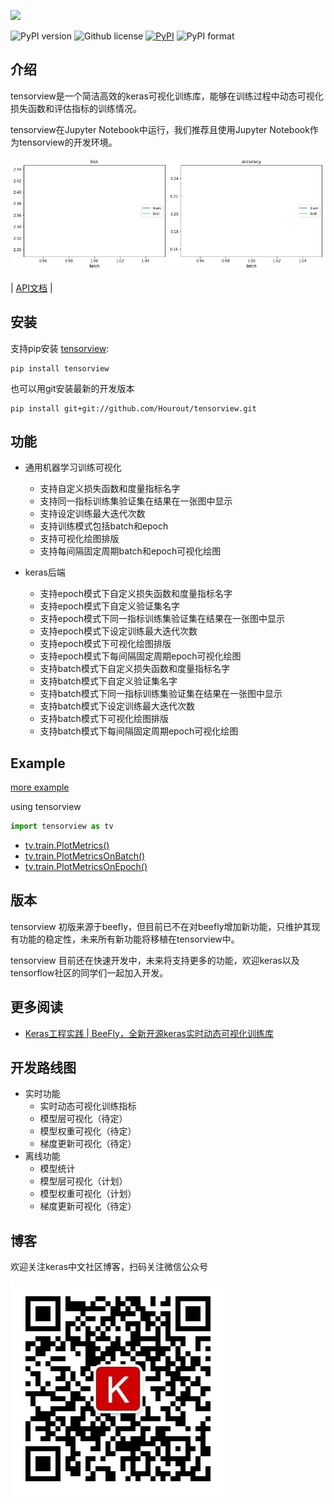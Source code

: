 ![](https://github.com/Hourout/tensorview/blob/master/image/tensorview.png)

![PyPI version](https://img.shields.io/pypi/pyversions/tensorview.svg)
![Github license](https://img.shields.io/github/license/Hourout/tensorview.svg)
[![PyPI](https://img.shields.io/pypi/v/tensorview.svg)](https://pypi.python.org/pypi/tensorview)
![PyPI format](https://img.shields.io/pypi/format/tensorview.svg)

## 介绍

tensorview是一个简洁高效的keras可视化训练库，能够在训练过程中动态可视化损失函数和评估指标的训练情况。

tensorview在Jupyter Notebook中运行，我们推荐且使用Jupyter Notebook作为tensorview的开发环境。

![](https://github.com/Hourout/beefly/blob/master/image/plot_metrics000.gif)

| [API文档](https://github.com/Hourout/tensorview/blob/master/document/Chinese_API.md) |


## 安装
支持pip安装 [tensorview](https://pypi.org/project/tensorview/):
```
pip install tensorview
```
也可以用git安装最新的开发版本
```
pip install git+git://github.com/Hourout/tensorview.git
```


## 功能
- 通用机器学习训练可视化
  - 支持自定义损失函数和度量指标名字
  - 支持同一指标训练集验证集在结果在一张图中显示
  - 支持设定训练最大迭代次数
  - 支持训练模式包括batch和epoch
  - 支持可视化绘图排版
  - 支持每间隔固定周期batch和epoch可视化绘图

- keras后端
  - 支持epoch模式下自定义损失函数和度量指标名字
  - 支持epoch模式下自定义验证集名字
  - 支持epoch模式下同一指标训练集验证集在结果在一张图中显示
  - 支持epoch模式下设定训练最大迭代次数
  - 支持epoch模式下可视化绘图排版
  - 支持epoch模式下每间隔固定周期epoch可视化绘图
  - 支持batch模式下自定义损失函数和度量指标名字
  - 支持batch模式下自定义验证集名字
  - 支持batch模式下同一指标训练集验证集在结果在一张图中显示
  - 支持batch模式下设定训练最大迭代次数
  - 支持batch模式下可视化绘图排版
  - 支持batch模式下每间隔固定周期epoch可视化绘图


## Example
[more example](https://github.com/Hourout/tensorview/blob/master/example/readme.md)

using tensorview
```python
import tensorview as tv
```

- [tv.train.PlotMetrics()](https://github.com/Hourout/tensorview/blob/master/example/tv.train.plot_metrics.ipynb)
- [tv.train.PlotMetricsOnBatch()](https://github.com/Hourout/tensorview/blob/master/example/PlotMetricsOnBatch.ipynb)
- [tv.train.PlotMetricsOnEpoch()](https://github.com/Hourout/tensorview/blob/master/example/PlotMetricsOnEpoch.ipynb)


## 版本
tensorview 初版来源于beefly，但目前已不在对beefly增加新功能，只维护其现有功能的稳定性，未来所有新功能将移植在tensorview中。

tensorview 目前还在快速开发中，未来将支持更多的功能，欢迎keras以及tensorflow社区的同学们一起加入开发。

## 更多阅读
- [Keras工程实践 | BeeFly，全新开源keras实时动态可视化训练库](https://mp.weixin.qq.com/s/_qNSg_CC4MLDmAMoE9UCcA)

## 开发路线图
- 实时功能
  - 实时动态可视化训练指标
  - 模型层可视化（待定）
  - 模型权重可视化（待定）
  - 梯度更新可视化（待定）
- 离线功能
  - 模型统计
  - 模型层可视化（计划）
  - 模型权重可视化（计划）
  - 梯度更新可视化（待定）

## 博客
欢迎关注keras中文社区博客，扫码关注微信公众号

![](https://github.com/Hourout/beefly/blob/master/image/keras_wechat.jpg)
